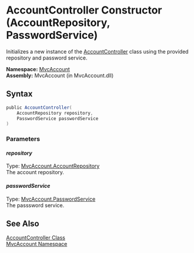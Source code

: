 AccountController Constructor (AccountRepository, PasswordService)
==================================================================
Initializes a new instance of the [AccountController][1] class using the provided repository and password service.

**Namespace:** [MvcAccount][2]  
**Assembly:** MvcAccount (in MvcAccount.dll)

Syntax
------

```csharp
public AccountController(
	AccountRepository repository,
	PasswordService passwordService
)
```

### Parameters

#### *repository*
Type: [MvcAccount.AccountRepository][3]  
The account repository.

#### *passwordService*
Type: [MvcAccount.PasswordService][4]  
The passsword service.


See Also
--------
[AccountController Class][1]  
[MvcAccount Namespace][2]  

[1]: README.md
[2]: ../README.md
[3]: ../AccountRepository/README.md
[4]: ../PasswordService/README.md